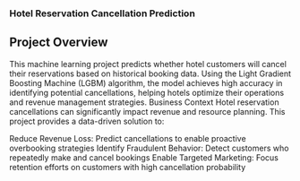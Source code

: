 ### Hotel Reservation Cancellation Prediction

## Project Overview
This machine learning project predicts whether hotel customers will cancel their reservations based on historical booking data. Using the Light Gradient Boosting Machine (LGBM) algorithm, the model achieves high accuracy in identifying potential cancellations, helping hotels optimize their operations and revenue management strategies.
Business Context
Hotel reservation cancellations can significantly impact revenue and resource planning. This project provides a data-driven solution to:

Reduce Revenue Loss: Predict cancellations to enable proactive overbooking strategies
Identify Fraudulent Behavior: Detect customers who repeatedly make and cancel bookings
Enable Targeted Marketing: Focus retention efforts on customers with high cancellation probability
